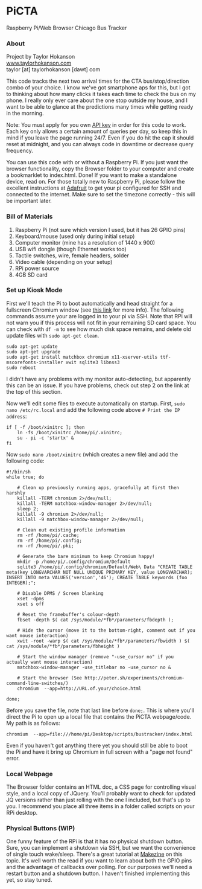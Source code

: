 # PiCTA
Raspberry Pi/Web Browser Chicago Bus Tracker

### About

Project by Taylor Hokanson  
www.taylorhokanson.com  
taylor [at] taylorhokanson [dawt] com 

This code tracks the next two arrival times for the CTA
bus/stop/direction combo of your choice. I know we've got smartphone aps
for this, but I got to thinking
about how many clicks it takes each time to check the bus on my phone. I really
only ever care about the one stop outside my house, and I want to be
able to glance at the predictions many times while getting ready in the
morning.

Note: You must apply for you own 
[API key](http://www.transitchicago.com/developers/traintrackerapply.aspx) 
in order for this code to work. Each key only allows a certain amount of
queries per day, so keep this in mind if you leave the page running
24/7. Even if you do hit the cap it should reset at midnight, and you
can always code in downtime or decrease query frequency.

You can use this code with or without a Raspberry Pi. If you just want
the browser functionality, copy the Browser folder to your computer and
create a bookmarklet to index.html. Done! If you want to make a standalone
device, read on. For those totally new to Raspberry Pi, please follow the
excellent instructions at
[Adafruit](https://learn.adafruit.com/category/raspberry-pi) to get your
pi configured for SSH and connected to the internet. Make sure to set
the timezone correctly - this will be important later.

### Bill of Materials

1. Raspberry Pi (not sure which version I used, but it has 26 GPIO pins)
2. Keyboard/mouse (used only during initial setup)
3. Computer monitor (mine has a resolution of 1440 x 900)
4. USB wifi dongle (though Ethernet works too)
5. Tactile switches, wire, female headers, solder
6. Video cable (depending on your setup)
7. RPi power source
8. 4GB SD card

### Set up Kiosk Mode

First we'll teach the Pi to boot automatically and head straight for a
fullscreen Chromium window (see 
[this link](http://blogs.wcode.org/2013/09/howto-boot-your-raspberry-pi-into-a-fullscreen-browser-kiosk/#comments-toggle)
for more info). The following commands assume your are logged in to
your pi via SSH. Note that RPi will not warn you if this process will
not fit in your remaining SD card space. You can check with `df -m` to
see how much disk space remains, and delete old update files with `sudo
apt-get clean`.

```
sudo apt-get update
sudo apt-get upgrade
sudo apt-get install matchbox chromium x11-xserver-utils ttf-mscorefonts-installer xwit sqlite3 libnss3
sudo reboot
```

I didn't have any problems with my monitor auto-detecting, but
apparently this can be an issue. If you have problems, check out step 2
on the link at the top of this section.

Now we'll edit some files to execute automatically on startup. First,
`sudo nano /etc/rc.local` and add the following code above `# Print the IP
address`:

```
if [ -f /boot/xinitrc ]; then
	ln -fs /boot/xinitrc /home/pi/.xinitrc;
	su - pi -c 'startx' &
fi
```

Now `sudo nano /boot/xinitrc` (which creates a new file) and add the following code:

```
#!/bin/sh
while true; do

	# Clean up previously running apps, gracefully at first then harshly
	killall -TERM chromium 2>/dev/null;
	killall -TERM matchbox-window-manager 2>/dev/null;
	sleep 2;
	killall -9 chromium 2>/dev/null;
	killall -9 matchbox-window-manager 2>/dev/null;

	# Clean out existing profile information
	rm -rf /home/pi/.cache;
	rm -rf /home/pi/.config;
	rm -rf /home/pi/.pki;

	# Generate the bare minimum to keep Chromium happy!
	mkdir -p /home/pi/.config/chromium/Default
	sqlite3 /home/pi/.config/chromium/Default/Web\ Data "CREATE TABLE meta(key LONGVARCHAR NOT NULL UNIQUE PRIMARY KEY, value LONGVARCHAR); INSERT INTO meta VALUES('version','46'); CREATE TABLE keywords (foo INTEGER);";

	# Disable DPMS / Screen blanking
	xset -dpms
	xset s off

	# Reset the framebuffer's colour-depth
	fbset -depth $( cat /sys/module/*fb*/parameters/fbdepth );

	# Hide the cursor (move it to the bottom-right, comment out if you want mouse interaction)
	xwit -root -warp $( cat /sys/module/*fb*/parameters/fbwidth ) $( cat /sys/module/*fb*/parameters/fbheight )

	# Start the window manager (remove "-use_cursor no" if you actually want mouse interaction)
	matchbox-window-manager -use_titlebar no -use_cursor no &

	# Start the browser (See http://peter.sh/experiments/chromium-command-line-switches/)
	chromium  --app=http://URL.of.your/choice.html

done;
```

Before you save the file, note that last line before `done;`. This is
where you'll direct the Pi to open up a local file that contains the
PiCTA webpage/code. My path is as follows:

```
chromium  --app=file:///home/pi/Desktop/scripts/bustracker/index.html
```

Even if you haven't got anything there yet you should still be able to
boot the Pi and have it  bring up Chromium in full screen with a "page
not found" error.

### Local Webpage

The Browser folder contains an HTML doc, a CSS page for controlling
visual style, and a local copy of JQuery. You'll probably want to check
for updated JQ versions rather than just rolling with the one I
included, but that's up to you. I recommend you place all three items in
a folder called scripts on your RPi desktop.

### Physical Buttons (WIP)

One funny feature of the RPi is that it has no physical shutdown button.
Sure, you can implement a shutdown via SSH, but we want the convenience
of single touch wake/sleep. There's a great tutorial at 
[Makezine](http://makezine.com/projects/tutorial-raspberry-pi-gpio-pins-and-python/) 
on this topic. It's well worth the read if you want to learn about both
the GPIO pins and the advantage of callbacks over polling. For our
purposes we'll need a restart button and a shutdown button. I haven't
finished implementing this yet, so stay tuned.